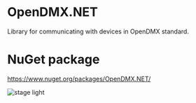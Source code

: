 # OpenDMX.NET
Library for communicating with devices in OpenDMX standard.
# NuGet package
https://www.nuget.org/packages/OpenDMX.NET/

![stage light](https://i.imgur.com/lZ4cffK.jpg)
